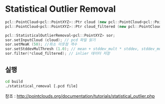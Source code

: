 # Statistical Outlier Removal

```cpp
pcl::PointCloud<pcl::PointXYZ>::Ptr cloud (new pcl::PointCloud<pcl::PointXYZ>); // pcd read
pcl::PointCloud<pcl::PointXYZ>::Ptr cloud_filtered (new pcl::PointCloud<pcl::PointXYZ>); // save inlier data
```

```cpp
pcl::StatisticalOutlierRemoval<pcl::PointXYZ> sor;
sor.setInputCloud (cloud); // pcd 파일 읽기
sor.setMeaK (50); //최소 이웃점 객수
sor.setStddevMulThresh (1.0); // mean + stddev_mult * stddev, stddev_mult 값
sor.filter(*cloud_filtered); // inlier 데이터 저장
```


## 실행

```bash
cd build
./statistical_removal [.pcd file]
```
참조 : http://pointclouds.org/documentation/tutorials/statistical_outlier.php
